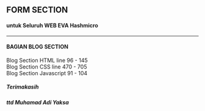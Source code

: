 ## FORM SECTION

#### untuk Seluruh WEB EVA Hashmicro

<hr/>

#### BAGIAN BLOG SECTION

Blog Section HTML line 96 - 145
<br>
Blog Section CSS line 470 - 705
<br>
Blog Section Javascript 91 - 104

##### Terimakasih

##### ttd Muhamad Adi Yaksa
